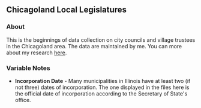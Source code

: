 ## Chicagoland Local Legislatures

### About
This is the beginnings of data collection on city councils and village trustees in the Chicagoland area. The data are maintained by me. You can more about my research [here](https://www.cgoodman.com).

### Variable Notes
* **Incorporation Date** - Many municipalities in Illinois have at least two (if not three) dates of incorporation. The one displayed in the files here is the official date of incorporation according to the Secretary of State's office.
